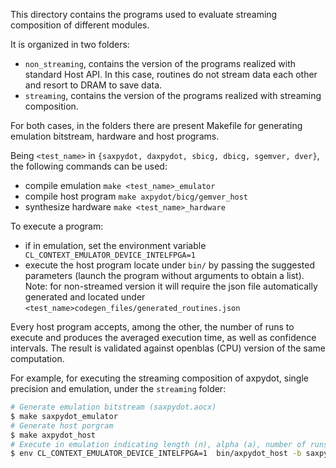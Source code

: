 This directory contains the programs used to evaluate streaming composition of 
different modules.

It is organized in two folders:
- `non_streaming`, contains the version of the programs realized with standard Host API.
    In this case, routines do not stream data each other and resort to DRAM to save data.
- `streaming`, contains the version of the programs realized with streaming composition.
    
For both cases, in the folders there are present Makefile for generating emulation bitstream,
hardware and host programs.

Being `<test_name>` in `{saxpydot, daxpydot, sbicg, dbicg, sgemver, dver}`, the following 
commands can be used:
 - compile emulation `make <test_name>_emulator`
 - compile host program `make axpydot/bicg/gemver_host`
 - synthesize hardware `make <test_name>_hardware`
 
To execute a program:
- if in emulation, set the environment variable ` CL_CONTEXT_EMULATOR_DEVICE_INTELFPGA=1`
- execute the host program locate under `bin/` by passing the suggested parameters (launch the program without arguments to obtain a list). Note: for non-streamed version it will require the json file automatically generated and located under `<test_name>codegen_files/generated_routines.json`
 

Every host program accepts, among the other, the number of runs to execute and produces the averaged execution time,
as well as confidence intervals.
The result is validated against openblas (CPU) version of the same computation.

For example, for executing the streaming composition of axpydot, single precision and emulation, under the `streaming` folder:

```Bash
# Generate emulation bitstream (saxpydot.aocx)
$ make saxpydot_emulator
# Generate host porgram
$ make axpydot_host
# Execute in emulation indicating length (n), alpha (a), number of runs (r) and precision (p)
$ env CL_CONTEXT_EMULATOR_DEVICE_INTELFPGA=1  bin/axpydot_host -b saxpydot.aocx -n 1024 -a 2 -r 1 -p float
```